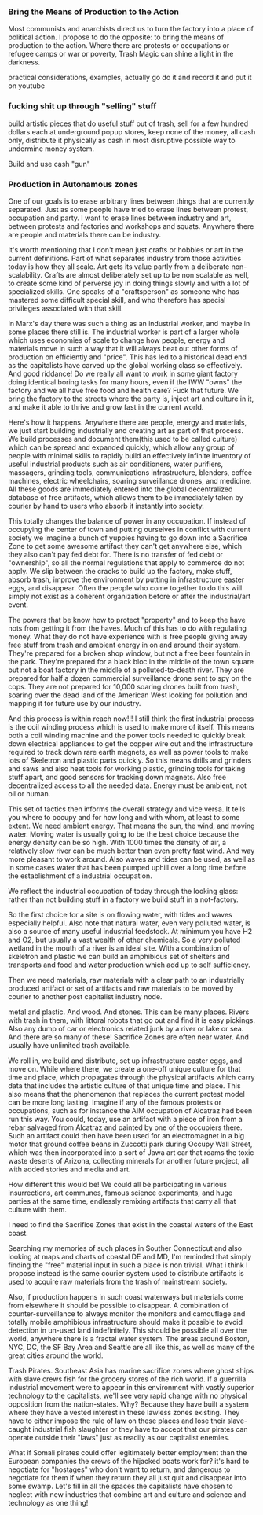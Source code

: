 
### Bring the Means of Production to the Action


Most communists and anarchists direct us to turn the factory into a place of political action.  I propose to do the opposite: to bring the means of production to the action.  Where there are protests or occupations or refugee camps or war or poverty, Trash Magic can shine a light in the darkness.


practical considerations, examples, actually go do it and record it and put it on youtube

### fucking shit up through "selling" stuff

build artistic pieces that do useful stuff out of trash, sell for a few hundred dollars each at underground popup stores, keep none of the money, all cash only, distribute it physically as cash in most disruptive possible way to undermine money system.  

Build and use cash "gun"

### Production in Autonamous zones

One of our goals is to erase arbitrary lines between things that are currently separated.  Just as some people have tried to erase lines between protest, occupation and party. I want to erase lines between industry and art, between protests and factories and workshops and squats.  Anywhere there are people and materials there can be industry. 

It's worth mentioning that I don't mean just crafts or hobbies or art in the current definitions.  Part of what separates industry from those activities today is how they all scale.  Art gets its value partly from a deliberate non-scalability.  Crafts are almost deliberately set up to be non scalable as well, to create some kind of perverse joy in doing things slowly and with a lot of specialized skills.  One speaks of a "craftsperson" as someone who has mastered some difficult special skill, and who therefore has special privileges associated with that skill.  

In Marx's day there was such a thing as an industrial worker, and maybe in some places there still is.  The industrial worker is part of a larger whole which uses economies of scale to change how people, energy and materials move in such a way that it will always beat out other forms of production on efficiently and "price".  This has led to a historical dead end as the capitalists have carved up the global working class so effectively.  And good riddance!  Do we really all want to work in some giant factory doing identical boring tasks for many hours, even if the IWW "owns" the factory and we all have free food and health care? Fuck that future. We bring the factory to the streets where the party is, inject art and culture in it, and make it able to thrive and grow fast in the current world. 

Here's how it happens.  Anywhere there are people, energy and materials, we just start building industrially and creating art as part of that process. We build processes and document them(this used to be called culture) which can be spread  and expanded quickly, which allow any group of people with minimal skills to rapidly build an effectively infinite inventory of useful industrial products such as air conditioners, water purifiers, massagers, grinding tools, communications infrastructure, blenders, coffee machines, electric wheelchairs, soaring surveillance drones, and medicine.  All these goods are immediately entered into the global decentralized database of free artifacts, which allows them to be immediately taken by courier by hand to users who absorb it instantly into society.  

This totally changes the balance of power in any occupation.  If instead of occupying the center of town and putting ourselves in conflict with current society we imagine a bunch of yuppies having to go down into a Sacrifice Zone to get some awesome artifact they can't get anywhere else, which they also can't pay fed debt for. There is no transfer of fed debt or "ownership", so all the normal regulations that apply to commerce do not apply.  We slip between the cracks to build up the factory, make stuff, absorb trash, improve the environment by putting in infrastructure easter eggs, and disappear.  Often the people who come together to do this will simply not exist as a coherent organization before or after the industrial/art event.  

The powers that be know how to protect "property" and to keep the have nots from getting it from the haves.  Much of this has to do with regulating money.  What they do not have experience with is free people giving away free stuff from trash and ambient energy in on and around their system.  They're prepared for a broken shop window, but not a free beer fountain in the park.  They're prepared for a black bloc in the middle of the town square but not a boat factory in the middle of a polluted-to-death river.  They are prepared for half a dozen commercial surveillance drone sent to spy on the cops.  They are not prepared for 10,000 soaring drones built from trash, soaring over the dead land of the American West looking for pollution and mapping it for future use by our industry.  

And this process is within reach now!!!  I still think the first industrial process is the coil winding process which is used to make more of itself.  This means both a coil winding machine and the power tools needed to quickly break down electrical appliances to get the copper wire out and the infrastructure required to track down rare earth magnets, as well as power tools to make lots of Skeletron and plastic parts quickly.  So this means drills and grinders and saws and also heat tools for working plastic, grinding tools for taking stuff apart, and good sensors for tracking down magnets.  Also free decentralized access to all the needed data. Energy must be ambient, not oil or human. 

This set of tactics then informs the overall strategy and vice versa.  It tells you where to occupy and for how long and with whom, at least to some extent.  We need ambient energy. That means the sun, the wind, and moving water.  Moving water is usually going to be the best choice because the energy density can be so high.  With 1000 times the density of air, a relatively slow river can be much better than even pretty fast wind.  And way more pleasant to work around.  Also waves and tides can be used, as well as in some cases water that has been pumped uphill over a long time before the establishment of a industrial occupation.  

We reflect the industrial occupation of today through the looking glass: rather than not building stuff in a factory we build stuff in a not-factory.  

So the first choice for a site is on flowing water, with tides and waves especially helpful.  Also note that natural water, even very polluted water, is also a source of many useful industrial feedstock.  At minimum you have H2 and O2, but usually a vast wealth of other chemicals.  So a very polluted wetland in the mouth of a river is an ideal site.  With a combination of skeletron and plastic we can build an amphibious set of shelters and transports and food and water production which add up to self sufficiency.  

Then we need materials, raw materials with a clear path to an industrially produced artifact or set of artifacts and raw materials to be moved by courier to another post capitalist industry node.  

metal and plastic.  And wood.  And stones.  This can be many places.  Rivers with trash in them, with littoral robots that go out and find it is easy pickings.  Also any dump of car or electronics related junk by a river or lake or sea.  And there are so many of these! Sacrifice Zones are often near water.  And usually have unlimited trash available.  

We roll in, we build and distribute, set up infrastructure easter eggs, and move on.  While where there, we create a one-off unique culture for that time and place, which propagates through the physical artifacts which carry data that includes the artistic culture of that unique time and place.  This also means that the phenomenon that replaces the current protest model can be more long lasting.  Imagine if any of the famous protests or occupations, such as for instance the AIM occupation of Alcatraz had been run this way.  You could, today, use an artifact with a piece of iron from a rebar salvaged from Alcatraz and painted by one of the occupiers there.  Such an artifact could then have been used for an electromagnet in a big motor that ground coffee beans in Zuccotti park during Occupy Wall Street, which was then incorporated into a sort of Jawa art car that roams the toxic waste deserts of Arizona, collecting minerals for another future project, all with added stories and media and art.  

How different this would be! We could all be participating in various insurrections, art communes, famous science experiments, and huge parties at the same time, endlessly remixing artifacts that carry all that culture with them.  

I need to find the Sacrifice Zones that exist in the coastal waters of the East coast. 

Searching my memories of such places in Souther Connecticut and also looking at maps and charts of coastal DE and MD, I'm reminded that simply finding the "free" material input in such a place is non trivial.  What i think I propose instead is the same courier system used to distribute artifacts is used to acquire raw materials from the trash of mainstream society.  

Also, if production happens in such coast waterways but materials come from elsewhere it should be possible to disappear. A combination of counter-surveillance to always monitor the monitors and camouflage and totally mobile amphibious infrastructure should make it possible to avoid detection in un-used land indefinitely.  This should be possible all over the world, anywhere there is a fractal water system.  The areas around Boston, NYC, DC, the SF Bay Area and Seattle are all like this, as well as many of the great cities around the world. 

Trash Pirates.  Southeast Asia has marine sacrifice zones where ghost ships with slave crews fish for the grocery stores of the rich world.  If a guerrilla industrial movement were to appear in this environment with vastly superior technology to the capitalists, we'll see very rapid change with no physical opposition from the nation-states.  Why? Because they have built a system where they have a vested interest in these lawless zones existing.  They have to either impose the rule of law on these places and lose their slave-caught industrial fish slaughter or they have to accept that our pirates can operate outside their "laws" just as readily as our capitalist enemies.  

What if Somali pirates could offer legitimately better employment than the European companies the crews of the hijacked boats work for?  it's hard to negotiate for "hostages" who don't want to return, and dangerous to negotiate for them if when they return they all just quit and disappear into some swamp.  Let's fill in all the spaces the capitalists have chosen to neglect with new industries that combine art and culture and science and technology as one thing!  

